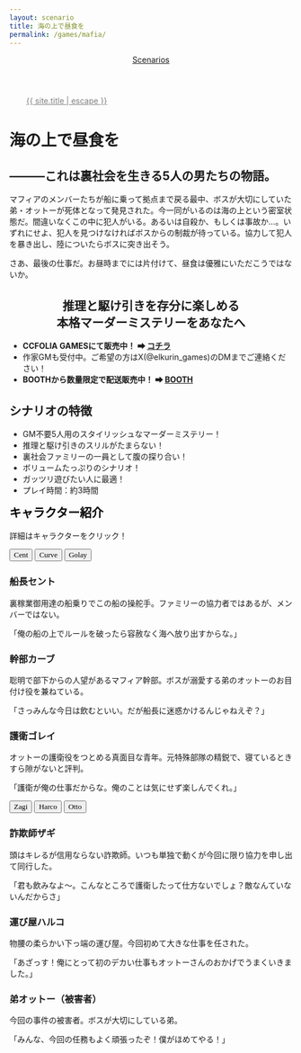 ```yaml
---
layout: scenario
title: 海の上で昼食を
permalink: /games/mafia/
---
```

<head>
<link href="https://fonts.googleapis.com/css2?family=Parisienne&display=swap" rel="stylesheet">
<link href="https://fonts.googleapis.com/css2?family=Zen+Antique&display=swap" rel="stylesheet">
<link href="https://fonts.googleapis.com/css2?family=New+Tegomin&display=swap" rel="stylesheet">
</head>

<body class="mafia-body">
<header class="scenarios-header">
  <nav class="scenarios-nav">
    <a href="/games/" class="scenarios-link scenarios-button mafia-link mafia-button">Scenarios</a>
  </nav>
</header>
<a class="site-title" style="color:gray;margin-left:30px;margin-top:10px" rel="author" href="{{ "/" |
relative_url }}">{{ site.title | escape }}</a>

<div class="mafia-page">
  <h1 class="mafia-title">海の上で昼食を</h1>
  <div class="mafia-intro">
    <h2>―――これは裏社会を生きる5人の男たちの物語。</h2>
    <p>マフィアのメンバーたちが船に乗って拠点まで戻る最中、ボスが大切にしていた弟・オットーが死体となって発見された。今一同がいるのは海の上という密室状態だ。間違いなくこの中に犯人がいる。あるいは自殺か、もしくは事故か…。いずれにせよ、犯人を見つけなければボスからの制裁が待っている。協力して犯人を暴き出し、陸についたらボスに突き出そう。</p>
    <p>さあ、最後の仕事だ。お昼時までには片付けて、昼食は優雅にいただこうではないか。</p>
    <h2 style="text-align: center;">推理と駆け引きを存分に楽しめる<br>本格マーダーミステリーをあなたへ</h2>
    <ul>
        <li><strong>CCFOLIA GAMESにて販売中！ ➡ <a class="mafia-how-to-buy" href="https://ccfolia.com/games/zcoADP1A8jSJGDCpXHTy">コチラ</a></strong></li>
        <li>作家GMも受付中。ご希望の方はX(@elkurin_games)のDMまでご連絡ください！</li>
        <li><strong>BOOTHから数量限定で配送販売中！ ➡ <a class="mafia-how-to-buy" href="https://elkurin.booth.pm/items/6099499">BOOTH</a></strong></li>
    </ul>
  </div>

  <div class="mafia-details">
    <h2>シナリオの特徴</h2>
    <ul>
      <li>GM不要5人用のスタイリッシュなマーダーミステリー！</li>
      <li>推理と駆け引きのスリルがたまらない！</li>
      <li>裏社会ファミリーの一員として腹の探り合い！</li>
      <li>ボリュームたっぷりのシナリオ！</li>
      <li>ガッツリ遊びたい人に最適！</li>
      <li>プレイ時間：約3時間</li>
    </ul>
  </div>

  <div class="mafia-characters">
    <h2 style="color:black;margin-top:10px;">キャラクター紹介</h2>
    <p>詳細はキャラクターをクリック！</p>
    <div class="characters-container">
      <button class="animated-button char-button button-cent" style="font-family: 'Parisienne', cursive;" data-target="#cent-details"><span>Cent</span></button>
      <button class="animated-button char-button button-curve" style="font-family: 'Parisienne', cursive;" data-target="#curve-details"><span>Curve</span></button>
      <button class="animated-button char-button button-golay" style="font-family: 'Parisienne', cursive;" data-target="#golay-details"><span>Golay</span></button>
    </div>
    <div id="cent-details" class="character-details cent-details">
      <h3>船長セント</h3>
      <p>裏稼業御用達の船乗りでこの船の操舵手。ファミリーの協力者ではあるが、メンバーではない。</p>
      <p>「俺の船の上でルールを破ったら容赦なく海へ放り出すからな。」</p>
    </div>
    <div id="curve-details" class="character-details curve-details">
      <h3>幹部カーブ</h3>
      <p>聡明で部下からの人望があるマフィア幹部。ボスが溺愛する弟のオットーのお目付け役を兼ねている。</p>
      <p>「さっみんな今日は飲むといい。だが船長に迷惑かけるんじゃねえぞ？」</p>
    </div>
    <div id="golay-details" class="character-details golay-details">
      <h3>護衛ゴレイ</h3>
      <p>オットーの護衛役をつとめる真面目な青年。元特殊部隊の精鋭で、寝ているときすら隙がないと評判。</p>
      <p>「護衛が俺の仕事だからな。俺のことは気にせず楽しんでくれ。」</p>
    </div>
    <div class="characters-container">
      <button class="animated-button char-button button-zagi" style="font-family: 'Parisienne', cursive;" data-target="#zagi-details"><span>Zagi</span></button>
      <button class="animated-button char-button button-harco" style="font-family: 'Parisienne', cursive;" data-target="#harco-details"><span>Harco</span></button>
      <button class="animated-button char-button button-otto" style="font-family: 'Parisienne', cursive;" data-target="#otto-details"><span>Otto</span></button>
    </div>
    <div id="zagi-details" class="character-details zagi-details">
      <h3>詐欺師ザギ</h3>
      <p>頭はキレるが信用ならない詐欺師。いつも単独で動くが今回に限り協力を申し出て同行した。</p>
      <p>「君も飲みなよ～。こんなところで護衛したって仕方ないでしょ？敵なんていないんだからさ」</p>
    </div>
    <div id="harco-details" class="character-details harco-details">
      <h3>運び屋ハルコ</h3>
      <p>物腰の柔らかい下っ端の運び屋。今回初めて大きな仕事を任された。</p>
      <p>「あざっす！俺にとって初のデカい仕事もオットーさんのおかげでうまくいきました。」</p>
    </div>
    <div id="otto-details" class="character-details otto-details">
      <h3>弟オットー（被害者）</h3>
      <p>今回の事件の被害者。ボスが大切にしている弟。</p>
      <p>「みんな、今回の任務もよく頑張ったぞ！僕がほめてやる！」</p>
    </div>
    </div>
</div>
<script src="/assets/js/character-details.js"></script>
</body>
